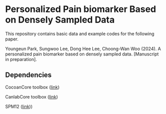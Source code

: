 # Personalized Pain biomarker Based on Densely Sampled Data

This repository contains basic data and example codes for the following paper.

Youngeun Park, Sungwoo Lee, Dong Hee Lee, Choong-Wan Woo (2024). A personalized pain biomarker based on densely sampled data. [Manuscript in preparation]. 




## Dependencies
CocoanCore toolbox ([link](https://github.com/cocoanlab/CocoanCore))

CanlabCore toolbox ([link](https://github.com/canlab/CanlabCore))

SPM12 ([link](https://github.com/spm/spm12)))

